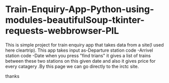 # Train-Enquiry-App-Python-using-modules-beautifulSoup-tkinter-requests-webbrowser-PIL
This is simple project for train enquiry app that takes data from a site(I used here cleartrip).
This app takes input as-Departure station code
                       -Arrivel station code
                       -Date
when you press "find trians" it gives a list of trains between these two stations on this given date and also it gives price for every catagery .By this page we can go directly to the irctc site.

thanks
